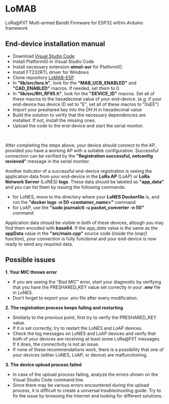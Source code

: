 # LoMAB
LoRa@FIIT Multi-armed Bandit  Firmware for ESP32 within Arduino framework

## End-device installation manual

- Download [Visual Studio Code](https://code.visualstudio.com/)
- Install PlatformIO in Visual Studio Code
- Install necessary extension **atmel-avr** for PlatformIO.
- Install FT232RTL driver for Windows
- Clone repository [LoMAB-ESP](https://github.com/dB-Digital-Fox/LoMAB-ESP32.git)
- In **"lib/src/lora.h"**, look for the **"MAB_UCB_ENABLED"** and **"CAD_ENABLED"** macros. If needed, set them to 0.
- In **"lib/src/RH_RF95.h"**, look for the **"DEVICE_ID"** macros. Set all of these macros to the hexadecimal value of your end-device. (e.g. if your end-device has device ID set to "E", set all of these macros to "0xEE")
- Import your preshared key into the DH.H in hexadecimal value
- Build the solution to verify that the necessary dependencies are installed. If not, install the missing ones.
- Upload the code to the end-device and start the serial monitor.

&nbsp;

After completing the steps above, your device should connect to the AP, provided you have a working AP with a suitable configuration. Successful connection can be verified by the **"Registration successful, netconfig recieved"** message in the serial monitor.

Another indicator of a successful end-device registration is seeing the application data from your end-device in the **LoRa AP** (LoAP) or **LoRa Network Server** (LoNES) **logs**. These data should be labeled as **"app_data"** and you can list them by issuing the following commands:

- for LoNES, move to the directory where your **LoNES Dockerfile** is, and run the **"docker logs -n 50 *<container_name>*"** command
- for LoAP, use the **"sudo journalctl -u packet_converter -n 50"** command

Application data should be visible in both of these devices, altough you may find them encoded with **base64**. If the *app_data* value is the same as the **appData** value in the **"src/main.cpp"** source code (inside the *loop()* function), your connection is fully functional and your end-device is now ready to send any required data.

## Possible issues

**1. Your MIC throws error**
- If you are seeing the *"Bad MIC"* error, start your diagnostic by verifying that you have the PRESHARED_KEY value set correctly in your **.env** file in LoNES.
- Don't forget to export your *.env* file after every modification.

**2. The registration process keeps failing and restarting**
- Similarly to the previous point, first try to verify the PRESHARED_KEY value.
- If it is set correctly, try to restart the LoNES and LoAP devices.
- Check the log messages on LoNES and LoAP devices and verify that both of your devices are receiving at least some LoRa@FIIT messages. If it does, the connectivity is not an issue.
- If none of these recommendations work, there is a possibility that one of your devices (either LoNES, LoAP, or device) are malfunctioning.

**3. The device upload process failed**
- In case of the upload process failing, analyze the errors shown on the Visual Studio Code command line.
- Since there may be various errors encountered during the upload process, it is difficult to create a universal troubleshooting guide. Try to fix the issue by browsing the Internet and looking for different solutions. 
